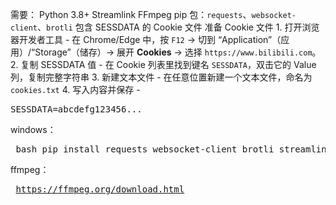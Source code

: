 需要：
  Python 3.8+
  Streamlink
  FFmpeg
  pip 包：`requests`、`websocket-client`、`brotli`
  包含 SESSDATA 的 Cookie 文件
    准备 Cookie 文件
      1. 打开浏览器开发者工具
      - 在 Chrome/Edge 中，按 `F12` → 切到 “Application”（应用）/“Storage”（储存）→ 展开 **Cookies** → 选择 `https://www.bilibili.com`。
      2. 复制 SESSDATA 值
      - 在 Cookie 列表里找到键名 `SESSDATA`，双击它的 Value 列，复制完整字符串
      3. 新建文本文件
      - 在任意位置新建一个文本文件，命名为 `cookies.txt`
      4. 写入内容并保存
      - <pre markdown> SESSDATA=abcdefg123456... </pre>

windows：
  <pre markdown> bash pip install requests websocket-client brotli streamlink  </pre>
  ffmpeg：<pre markdown> https://ffmpeg.org/download.html  </pre>


  

